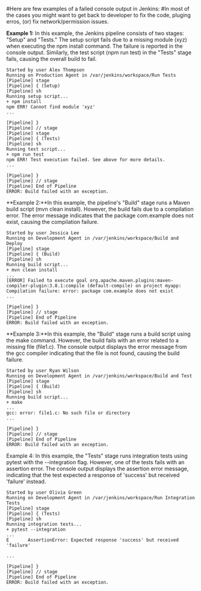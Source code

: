 #Here are few examples of a failed console output in Jenkins:
#In most of the cases you might want to get back to developer to fix the code, pluging erros, (or) fix network/permission issues. 

**Example 1:** In this example, the Jenkins pipeline consists of two stages: "Setup" and "Tests." The setup script fails due to a missing module (xyz) when executing the npm install command. The failure is reported in the console output. Similarly, the test script (npm run test) in the "Tests" stage fails, causing the overall build to fail.
```
Started by user Alex Thompson
Running on Production Agent in /var/jenkins/workspace/Run Tests
[Pipeline] stage
[Pipeline] { (Setup)
[Pipeline] sh
Running setup script...
+ npm install
npm ERR! Cannot find module 'xyz'
...

[Pipeline] }
[Pipeline] // stage
[Pipeline] stage
[Pipeline] { (Tests)
[Pipeline] sh
Running test script...
+ npm run test
npm ERR! Test execution failed. See above for more details.
...

[Pipeline] }
[Pipeline] // stage
[Pipeline] End of Pipeline
ERROR: Build failed with an exception.
```


**Example 2:**In this example, the pipeline's "Build" stage runs a Maven build script (mvn clean install). However, the build fails due to a compilation error. The error message indicates that the package com.example does not exist, causing the compilation failure.
```
Started by user Jessica Lee
Running on Development Agent in /var/jenkins/workspace/Build and Deploy
[Pipeline] stage
[Pipeline] { (Build)
[Pipeline] sh
Running build script...
+ mvn clean install
...
[ERROR] Failed to execute goal org.apache.maven.plugins:maven-compiler-plugin:3.8.1:compile (default-compile) on project myapp: Compilation failure: error: package com.example does not exist
...

[Pipeline] }
[Pipeline] // stage
[Pipeline] End of Pipeline
ERROR: Build failed with an exception.

```


**Example 3:**In this example, the "Build" stage runs a build script using the make command. However, the build fails with an error related to a missing file (file1.c). The console output displays the error message from the gcc compiler indicating that the file is not found, causing the build failure.
```
Started by user Ryan Wilson
Running on Development Agent in /var/jenkins/workspace/Build and Test
[Pipeline] stage
[Pipeline] { (Build)
[Pipeline] sh
Running build script...
+ make
...
gcc: error: file1.c: No such file or directory
...

[Pipeline] }
[Pipeline] // stage
[Pipeline] End of Pipeline
ERROR: Build failed with an exception.

```


Example 4: In this example, the "Tests" stage runs integration tests using pytest with the --integration flag. However, one of the tests fails with an assertion error. The console output displays the assertion error message, indicating that the test expected a response of 'success' but received 'failure' instead.
```
Started by user Olivia Green
Running on Development Agent in /var/jenkins/workspace/Run Integration Tests
[Pipeline] stage
[Pipeline] { (Tests)
[Pipeline] sh
Running integration tests...
+ pytest --integration
...
E       AssertionError: Expected response 'success' but received 'failure'

...

[Pipeline] }
[Pipeline] // stage
[Pipeline] End of Pipeline
ERROR: Build failed with an exception.
```
